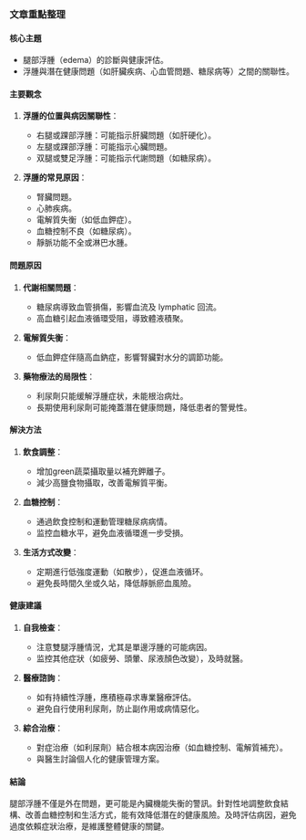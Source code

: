 ### 文章重點整理

#### 核心主題
- 腿部浮腫（edema）的診斷與健康評估。
- 浮腫與潛在健康問題（如肝臟疾病、心血管問題、糖尿病等）之間的關聯性。

#### 主要觀念
1. **浮腫的位置與病因關聯性**：
   - 右腿或踝部浮腫：可能指示肝臟問題（如肝硬化）。
   - 左腿或踝部浮腫：可能指示心臟問題。
   - 双腿或雙足浮腫：可能指示代謝問題（如糖尿病）。

2. **浮腫的常見原因**：
   - 腎臟問題。
   - 心肺疾病。
   - 電解質失衡（如低血鉀症）。
   - 血糖控制不良（如糖尿病）。
   - 靜脈功能不全或淋巴水腫。

#### 問題原因
1. **代謝相關問題**：
   - 糖尿病導致血管損傷，影響血流及 lymphatic 回流。
   - 高血糖引起血液循環受阻，導致體液積聚。

2. **電解質失衡**：
   - 低血鉀症伴隨高血鈉症，影響腎臟對水分的調節功能。

3. **藥物療法的局限性**：
   - 利尿劑只能缓解浮腫症状，未能根治病灶。
   - 長期使用利尿劑可能掩蓋潛在健康問題，降低患者的警覺性。

#### 解決方法
1. **飲食調整**：
   - 增加green蔬菜攝取量以補充鉀離子。
   - 減少高鹽食物攝取，改善電解質平衡。

2. **血糖控制**：
   - 通過飲食控制和運動管理糖尿病病情。
   - 监控血糖水平，避免血液循環進一步受損。

3. **生活方式改變**：
   - 定期進行低強度運動（如散步），促進血液循环。
   - 避免長時間久坐或久站，降低靜脈瘀血風險。

#### 健康建議
1. **自我檢查**：
   - 注意雙腿浮腫情況，尤其是單邊浮腫的可能病因。
   - 监控其他症狀（如疲勞、頭暈、尿液顏色改變），及時就醫。

2. **醫療諮詢**：
   - 如有持續性浮腫，應積極尋求專業醫療評估。
   - 避免自行使用利尿劑，防止副作用或病情惡化。

3. **綜合治療**：
   - 對症治療（如利尿劑）結合根本病因治療（如血糖控制、電解質補充）。
   - 與醫生討論個人化的健康管理方案。

#### 結論
腿部浮腫不僅是外在問題，更可能是內臟機能失衡的警訊。針對性地調整飲食結構、改善血糖控制和生活方式，能有效降低潛在的健康風險。及時評估病因，避免過度依賴症狀治療，是維護整體健康的關鍵。